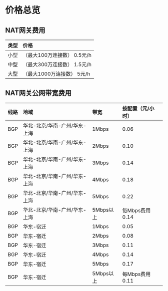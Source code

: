 # 价格总览

## NAT网关费用

| 类型 | 价格 |
| :- | :- |
| 小型 |（最大100万连接数）	0.5元/h |
| 中型 |（最大300万连接数）	1.5元/h |
| 大型 |（最大1000万连接数）	5元/h |

## NAT网关公网带宽费用

| 线路 | 地域 | 带宽 | 按配置（元/小时） |
| :- | :- | :- | :- |
| BGP |	华北-北京/华南-广州/华东-上海 |	1Mbps |	0.06 |
| BGP |	华北-北京/华南-广州/华东-上海 |	2Mbps |	0.10 |
| BGP |	华北-北京/华南-广州/华东-上海 |	3Mbps |	0.14 |
| BGP |	华北-北京/华南-广州/华东-上海 |	4Mbps |	0.18 |
| BGP |	华北-北京/华南-广州/华东-上海 |	5Mbps |	0.22 |
| BGP |	华北-北京/华南-广州/华东-上海 |	5Mbps以上 |每Mbps费用	0.14 |
| BGP |	华东-宿迁 |	1Mbps |	0.05 |
| BGP |	华东-宿迁 |	2Mbps |	0.08 |
| BGP |	华东-宿迁 |	3Mbps |	0.11 |
| BGP |	华东-宿迁 |	4Mbps |	0.14 |
| BGP |	华东-宿迁 |	5Mbps |	0.17 |
| BGP |	华东-宿迁 |	5Mbps以上 | 每Mbps费用	0.11 |
